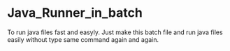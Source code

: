 # Java_Runner_in_batch
To run java files fast and easyly. Just make this batch file and run java files easily without type same command again and again.
